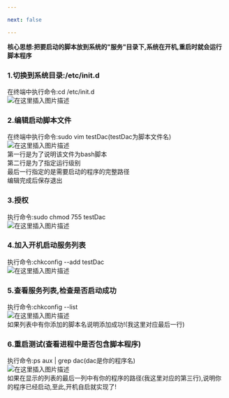 ```yaml
---

next: false

---
```




<BlogInfo id="1061"/>

**核心思想:把要启动的脚本放到系统的"服务"目录下,系统在开机,重启时就会运行脚本程序**

### 1.切换到系统目录:/etc/init.d

在终端中执行命令:cd /etc/init.d  
![在这里插入图片描述](https://img-blog.csdnimg.cn/6921f6c21e94460ea06fd1d8d6493bd0.png)

### 2.编辑启动脚本文件

在终端中执行命令:sudo vim testDac(testDac为脚本文件名)  
![在这里插入图片描述](https://img-blog.csdnimg.cn/197dd7addd77482dbafdb042bd74dfa9.png)  
第一行是为了说明该文件为bash脚本  
第二行是为了指定运行级别  
最后一行指定的是需要启动的程序的完整路径  
编辑完成后保存退出

### 3.授权

执行命令:sudo chmod 755 testDac  
![在这里插入图片描述](https://img-blog.csdnimg.cn/35100e8e2b004f2b9c845d43e5ace7a3.png)

### 4.加入开机启动服务列表

执行命令:chkconfig --add testDac  
![在这里插入图片描述](https://img-blog.csdnimg.cn/60df612cca6c4419aefb3fb7e1b16eb5.png)

### 5.查看服务列表,检查是否启动成功

执行命令:chkconfig --list  
![在这里插入图片描述](https://img-blog.csdnimg.cn/11123801d0cb44f2b558e9fa3858fc83.png?x-oss-process=image/watermark,type_ZmFuZ3poZW5naGVpdGk,shadow_10,text_aHR0cHM6Ly9ibG9nLmNzZG4ubmV0L21heF9MTEw=,size_16,color_FFFFFF,t_70)  
如果列表中有你添加的脚本名说明添加成功!(我这里对应最后一行)

### 6.重启测试(查看进程中是否包含脚本程序)

执行命令:ps aux | grep dac(dac是你的程序名)  
![在这里插入图片描述](https://img-blog.csdnimg.cn/e4d4d672909c4fd78d2160f4892c67af.png)  
如果在显示的列表的最后一列中有你的程序的路径(我这里对应的第三行),说明你的程序已经启动,至此,开机自启就实现了!

  


<ActionBox />
